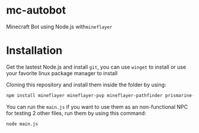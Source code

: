 # mc-autobot
Minecraft Bot using Node.js with`mineflayer` 

# Installation
Get the lastest Node.js and install `git`, you can use `winget` to install or use your favorite linux package manager to install

Cloning this repository and install them inside the folder by using:
```bash
npm install mineflayer mineflayer-pvp mineflayer-pathfinder prismarine-viewer
```
You can run the `main.js` if you want to use them as an non-functional NPC for testing 2 other files, run them by using this command:
```bash
node main.js
```

